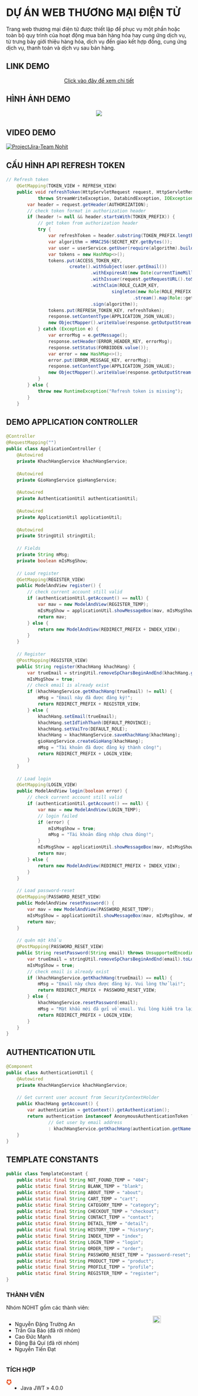 # DỰ ÁN WEB THƯƠNG MẠI ĐIỆN TỬ
Trang web thương mại điện tử được thiết lập để phục vụ một phần hoặc toàn bộ quy trình của hoạt động mua bán hàng hóa hay cung ứng dịch vụ, từ trưng bày giới thiệu hàng hóa, dịch vụ đến giao kết hợp đồng, cung ứng dịch vụ, thanh toán và dịch vụ sau bán hàng.

## LINK DEMO
<div align="center">

[Click vào đây để xem chi tiết](https://jira-project.herokuapp.com)

</div>

## HÌNH ẢNH DEMO
<p align="center">
<img src="https://raw.githubusercontent.com/Tynab/Jira-Project/main/temp/pic/0.png"></img>
</p>

## VIDEO DEMO
[![ProjectJira-Team Nohit](https://img.youtube.com/vi/0mZWlULDHVA/0.jpg)](https://www.youtube.com/watch?v=0mZWlULDHVA)


## CẤU HÌNH API REFRESH TOKEN
```java
// Refresh token
    @GetMapping(TOKEN_VIEW + REFRESH_VIEW)
    public void refreshToken(HttpServletRequest request, HttpServletResponse response)
            throws StreamWriteException, DatabindException, IOException {
        var header = request.getHeader(AUTHORIZATION);
        // check token format in authorization header
        if (header != null && header.startsWith(TOKEN_PREFIX)) {
            // get token from authorization header
            try {
                var refreshToken = header.substring(TOKEN_PREFIX.length());
                var algorithm = HMAC256(SECRET_KEY.getBytes());
                var user = userService.getUser(require(algorithm).build().verify(refreshToken).getSubject());
                var tokens = new HashMap<>();
                tokens.put(ACCESS_TOKEN_KEY,
                        create().withSubject(user.getEmail())
                                .withExpiresAt(new Date(currentTimeMillis() + EXPIRATION_TIME))
                                .withIssuer(request.getRequestURL().toString())
                                .withClaim(ROLE_CLAIM_KEY,
                                        singleton(new Role(ROLE_PREFIX + user.getRole().getName().toUpperCase()))
                                                .stream().map(Role::getName).collect(toList()))
                                .sign(algorithm));
                tokens.put(REFRESH_TOKEN_KEY, refreshToken);
                response.setContentType(APPLICATION_JSON_VALUE);
                new ObjectMapper().writeValue(response.getOutputStream(), tokens);
            } catch (Exception e) {
                var errorMsg = e.getMessage();
                response.setHeader(ERROR_HEADER_KEY, errorMsg);
                response.setStatus(FORBIDDEN.value());
                var error = new HashMap<>();
                error.put(ERROR_MESSAGE_KEY, errorMsg);
                response.setContentType(APPLICATION_JSON_VALUE);
                new ObjectMapper().writeValue(response.getOutputStream(), error);
            }
        } else {
            throw new RuntimeException("Refresh token is missing");
        }
    }
```

## DEMO APPLICATION CONTROLLER 
```java
@Controller
@RequestMapping("")
public class ApplicationController {
    @Autowired
    private KhachHangService khachHangService;

    @Autowired
    private GioHangService gioHangService;

    @Autowired
    private AuthenticationUtil authenticationUtil;

    @Autowired
    private ApplicationUtil applicationUtil;

    @Autowired
    private StringUtil stringUtil;

    // Fields
    private String mMsg;
    private boolean mIsMsgShow;

    // Load register
    @GetMapping(REGISTER_VIEW)
    public ModelAndView register() {
        // check current account still valid
        if (authenticationUtil.getAccount() == null) {
            var mav = new ModelAndView(REGISTER_TEMP);
            mIsMsgShow = applicationUtil.showMessageBox(mav, mIsMsgShow, mMsg);
            return mav;
        } else {
            return new ModelAndView(REDIRECT_PREFIX + INDEX_VIEW);
        }
    }

    // Register
    @PostMapping(REGISTER_VIEW)
    public String register(KhachHang khachHang) {
        var trueEmail = stringUtil.removeSpCharsBeginAndEnd(khachHang.getEmail()).toLowerCase();
        mIsMsgShow = true;
        // check email is already exist
        if (khachHangService.getKhachHang(trueEmail) != null) {
            mMsg = "Email này đã được đăng ký!";
            return REDIRECT_PREFIX + REGISTER_VIEW;
        } else {
            khachHang.setEmail(trueEmail);
            khachHang.setIdTinhThanh(DEFAULT_PROVINCE);
            khachHang.setVaiTro(DEFAULT_ROLE);
            khachHang = khachHangService.saveKhachHang(khachHang);
            gioHangService.createGioHang(khachHang);
            mMsg = "Tài khoản đã được đăng ký thành công!";
            return REDIRECT_PREFIX + LOGIN_VIEW;
        }
    }

    // Load login
    @GetMapping(LOGIN_VIEW)
    public ModelAndView login(boolean error) {
        // check current account still valid
        if (authenticationUtil.getAccount() == null) {
            var mav = new ModelAndView(LOGIN_TEMP);
            // login failed
            if (error) {
                mIsMsgShow = true;
                mMsg = "Tài khoản đăng nhập chưa đúng!";
            }
            mIsMsgShow = applicationUtil.showMessageBox(mav, mIsMsgShow, mMsg);
            return mav;
        } else {
            return new ModelAndView(REDIRECT_PREFIX + INDEX_VIEW);
        }
    }

    // Load password-reset
    @GetMapping(PASSWORD_RESET_VIEW)
    public ModelAndView resetPassword() {
        var mav = new ModelAndView(PASSWORD_RESET_TEMP);
        mIsMsgShow = applicationUtil.showMessageBox(mav, mIsMsgShow, mMsg);
        return mav;
    }

    // quên mật khẩu
    @PostMapping(PASSWORD_RESET_VIEW)
    public String resetPassword(String email) throws UnsupportedEncodingException, MessagingException {
        var trueEmail = stringUtil.removeSpCharsBeginAndEnd(email).toLowerCase();
        mIsMsgShow = true;
        // check email is already exist
        if (khachHangService.getKhachHang(trueEmail) == null) {
            mMsg = "Email này chưa được đăng ký. Vui lòng thử lại!";
            return REDIRECT_PREFIX + PASSWORD_RESET_VIEW;
        } else {
            khachHangService.resetPassword(email);
            mMsg = "Mật khẩu mới đã gửi về email. Vui lòng kiểm tra lại!";
            return REDIRECT_PREFIX + LOGIN_VIEW;
        }
    }
}
```

## AUTHENTICATION UTIL 
```java
@Component
public class AuthenticationUtil {
    @Autowired
    private KhachHangService khachHangService;

    // Get current user account from SecurityContextHolder
    public KhachHang getAccount() {
        var authentication = getContext().getAuthentication();
        return authentication instanceof AnonymousAuthenticationToken ? null
                // Get user by email address
                : khachHangService.getKhachHang(authentication.getName());
    }
}
```

## TEMPLATE CONSTANTS
```java
public class TemplateConstant {
    public static final String NOT_FOUND_TEMP = "404";
    public static final String BLANK_TEMP = "blank";
    public static final String ABOUT_TEMP = "about";
    public static final String CART_TEMP = "cart";
    public static final String CATEGORY_TEMP = "category";
    public static final String CHECKOUT_TEMP = "checkout";
    public static final String CONTACT_TEMP = "contact";
    public static final String DETAIL_TEMP = "detail";
    public static final String HISTORY_TEMP = "history";
    public static final String INDEX_TEMP = "index";
    public static final String LOGIN_TEMP = "login";
    public static final String ORDER_TEMP = "order";
    public static final String PASSWORD_RESET_TEMP = "password-reset";
    public static final String PRODUCT_TEMP = "product";
    public static final String PROFILE_TEMP = "profile";
    public static final String REGISTER_TEMP = "register";
}
```

### THÀNH VIÊN
Nhóm NOHIT gồm các thành viên:

<img src="https://raw.githubusercontent.com/Tynab/Jira-Project/main/temp/pic/2.png" align="right" width="21%" height="21%"></img>
<div style="display:flex;">

- Nguyễn Đặng Trường An
- Trần Gia Bảo (đã rời nhóm)
- Cao Đức Mạnh
- Đặng Bá Quí (đã rời nhóm)
- Nguyễn Tiến Đạt

</div>

### TÍCH HỢP
<img src="https://raw.githubusercontent.com/Tynab/CRM-Project/master/temp/pic/1.png" align="left" width="3%" height="3%"></img>
<div style="display:flex;">

- Java JWT » 4.0.0

</div>
